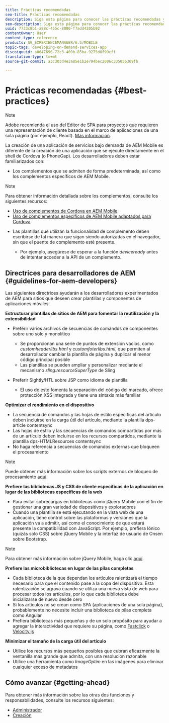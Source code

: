 ```yaml
---
title: Prácticas recomendadas
seo-title: Prácticas recomendadas
description: Siga esta página para conocer las prácticas recomendadas y las directrices que ayudarán a los desarrolladores experimentados de AEM para sitios que deseen crear plantillas y componentes de aplicaciones móviles.
seo-description: Siga esta página para conocer las prácticas recomendadas y las directrices que ayudarán a los desarrolladores experimentados de AEM para sitios que deseen crear plantillas y componentes de aplicaciones móviles.
uuid: 7733c8b1-a88c-455c-8080-f7add4205b92
contentOwner: User
content-type: reference
products: SG_EXPERIENCEMANAGER/6.5/MOBILE
topic-tags: developing-on-demand-services-app
discoiquuid: a0647696-72c3-409b-85ba-9275d8f99cff
translation-type: tm+mt
source-git-commit: a3c303d4e3a85e1b2e794bec2006c335056309fb

---
```



# Prácticas recomendadas {#best-practices}

>[!NOTE]
>
>Adobe recomienda el uso del Editor de SPA para proyectos que requieren una representación de cliente basada en el marco de aplicaciones de una sola página (por ejemplo, React). [Más información](/help/sites-developing/spa-overview.md).

La creación de una aplicación de servicios bajo demanda de AEM Mobile es diferente de la creación de una aplicación que se ejecute directamente en el shell de Cordova (o PhoneGap). Los desarrolladores deben estar familiarizados con:

* Los complementos que se admiten de forma predeterminada, así como los complementos específicos de AEM Mobile.

>[!NOTE]
>
>Para obtener información detallada sobre los complementos, consulte los siguientes recursos:
>
>* [Uso de complementos de Cordova en AEM Mobile](https://helpx.adobe.com/digital-publishing-solution/help/cordova-api.html)
>* [Uso de complementos específicos de AEM Mobile adaptados para Cordova](https://helpx.adobe.com/digital-publishing-solution/help/app-runtime-api.html)
>



* Las plantillas que utilizan la funcionalidad de complemento deben escribirse de tal manera que sigan siendo autorizadas en el navegador, sin que el puente de complemento esté presente.

   * Por ejemplo, asegúrese de esperar a la función *deviceready* antes de intentar acceder a la API de un complemento.

## Directrices para desarrolladores de AEM {#guidelines-for-aem-developers}

Las siguientes directrices ayudarán a los desarrolladores experimentados de AEM para sitios que deseen crear plantillas y componentes de aplicaciones móviles:

**Estructurar plantillas de sitios de AEM para fomentar la reutilización y la extensibilidad**

* Preferir varios archivos de secuencias de comandos de componentes sobre uno solo y monolítico

   * Se proporcionan una serie de puntos de extensión vacíos, como *customheaderlibs.html* y *customfoterlibs.html*, que permiten al desarrollador cambiar la plantilla de página y duplicar el menor código principal posible
   * Las plantillas se pueden ampliar y personalizar mediante el mecanismo *sling:resourceSuperType* de Sling

* Preferir Sightly/HTL sobre JSP como idioma de plantilla

   * El uso de esto fomenta la separación del código del marcado, ofrece protección XSS integrada y tiene una sintaxis más familiar

**Optimizar el rendimiento en el dispositivo**

* La secuencia de comandos y las hojas de estilo específicas del artículo deben incluirse en la carga útil del artículo, mediante la plantilla dps-article contentsync
* Las hojas de estilo y las secuencias de comandos compartidas por más de un artículo deben incluirse en los recursos compartidos, mediante la plantilla dps-HTMLResources contentsync
* No haga referencia a secuencias de comandos externas que bloqueen el procesamiento

>[!NOTE]
>
>Puede obtener más información sobre los scripts externos de bloqueo de procesamiento [aquí](https://developers.google.com/speed/docs/insights/BlockingJS).

**Prefiere las bibliotecas JS y CSS de cliente específicas de la aplicación en lugar de las bibliotecas específicas de la web**

* Para evitar sobrecargas en bibliotecas como jQuery Mobile con el fin de gestionar una gran variedad de dispositivos y exploradores
* Cuando una plantilla se está ejecutando en la vista web de una aplicación, tiene control sobre las plataformas y versiones que la aplicación va a admitir, así como el conocimiento de que estará presente la compatibilidad con JavaScript. Por ejemplo, prefiera Iónico (quizás solo CSS) sobre jQuery Mobile y la interfaz de usuario de Onsen sobre Bootstrap.

>[!NOTE]
>
>Para obtener más información sobre jQuery Mobile, haga clic [aquí](https://jquerymobile.com/browser-support/1.4/).

**Prefiere las microbibliotecas en lugar de las pilas completas**

* Cada biblioteca de la que dependan los artículos ralentizará el tiempo necesario para que el contenido pase a la copa del dispositivo. Esta ralentización se agrava cuando se utiliza una nueva vista de web para procesar todos los artículos, por lo que cada biblioteca debe inicializarse de nuevo desde cero
* Si los artículos no se crean como SPA (aplicaciones de una sola página), probablemente no necesite incluir una biblioteca de pilas completa como Angular
* Prefiera bibliotecas más pequeñas y de un solo propósito para ayudar a agregar la interactividad que requiere su página, como [Fastclick](https://github.com/ftlabs/fastclick) o [Velocity.js](https://velocityjs.org)

**Minimizar el tamaño de la carga útil del artículo**

* Utilice los recursos más pequeños posibles que cubran eficazmente la ventanilla más grande que admita, con una resolución razonable
* Utilice una herramienta como *ImageOptim* en las imágenes para eliminar cualquier exceso de metadatos

## Cómo avanzar {#getting-ahead}

Para obtener más información sobre las otras dos funciones y responsabilidades, consulte los recursos siguientes:

* [Administrador](/help/mobile/aem-mobile.md)
* [Creación](/help/mobile/aem-mobile-on-demand.md)
